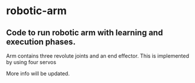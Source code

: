 # robotic-arm
## Code to run robotic arm with learning and execution phases.

Arm contains three revolute joints and an end effector.
This is implemented by using four servos

More info will be updated.
